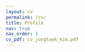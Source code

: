 ```yaml
---
layout: cv
permalink: /cv/
title: Profile
nav: true
nav_order: 1
cv_pdf: cv_jungtaek_kim.pdf
---
```

